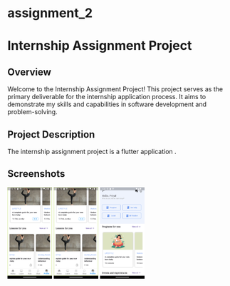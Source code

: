 # assignment_2

# Internship Assignment Project

## Overview

Welcome to the Internship Assignment Project! This project serves as the primary deliverable for the internship application process. It aims to demonstrate my skills and capabilities in software development and problem-solving.

## Project Description

The internship assignment project is a flutter application .

## Screenshots

 <img src="screenshots/_ (1).png" width="100">
 <img src="screenshots/_ (2).png" width="100">
 <img src="screenshots/_ (3).png" width="100">
